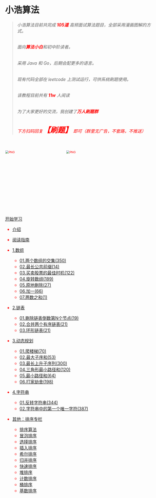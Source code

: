 # 小浩算法

> ###### 小浩算法目前共完成 <font color="red"><b>105道</b></font> 高频面试算法题目，全部采用漫画图解的方式。
>
> ###### 面向<font color="red"><b>算法小白</b></font>和初中阶读者。
>
> ###### 采用 Java 和 Go，后期会配更多的语言。
>
> ###### 现有代码全部在 leetcode 上测试运行，可供系统刷题使用。
>
> ###### 该教程目前共有 <font color="red"><b>11w</b></font> 人阅读
>
> ###### 为了大家更好的交流，我创建了<font color="red"><b>万人刷题群</b>
>
> ###### 下方扫码回复<font color="red" size="5"><b>【刷题】</b></font> 即可（群里无广告，不套路，不推送）
<br/>

<div id="main" style="width:400px; height:200px;">
<div id="left" style="float:left ; width:50%; height:100%;">
<img src="http://www.geekxh.com/source/avatar.jpeg" alt="PNG" style="zoom: 67%;" width=300/></div>
<div id="right" style="float:left ; width:50%; height:100%;">
<img src="http://localhost:4000/img/suggest.jpeg" alt="PNG" style="zoom: 67%;" width=300/> </div> 
</div>

[开始学习](http://www.geekxh.com) 

* [介绍](README.html)

* [阅读指南](c99/hello.html)

* [1.数组]()
    * [01.两个数组的交集(350)](http://www.geekxh.com/c0/001.html)
    * [02.最长公共前缀(14)](http://www.geekxh.com/c0/002.html)
    * [03.买卖股票的最佳时机(122)](http://www.geekxh.com/c0/003.html)
    * [04.旋转数组(189)](http://www.geekxh.com/c0/004.html)
    * [05.原地删除(27)](http://www.geekxh.com/c0/005.html)
    * [06.加一(66)](http://www.geekxh.com/c0/006.html)
    * [07.两数之和(1)](http://www.geekxh.com/c0/007.html)

* [2.链表]()
    * [01.删除链表倒数第N个节点(19)](http://www.geekxh.com/c1/101.html)
    * [02.合并两个有序链表(21)](http://www.geekxh.com/c1/102.html)
    * [03.环形链表(21)](http://www.geekxh.com/c1/103.html)
    
* [3.动态规划]()    
    * [01.爬楼梯(70)](http://www.geekxh.com/c2/201.html)
    * [02.最大子序和(53)](http://www.geekxh.com/c2/202.html)
    * [03.最长上升子序列(300)](http://www.geekxh.com/c2/203.html)
    * [04.三角形最小路径和(120)](http://www.geekxh.com/c2/204.html)
    * [05.最小路径和(64)](http://www.geekxh.com/c2/205.html)
    * [06.打家劫舍(198)](http://www.geekxh.com/c2/206.html)
    
* [4.字符串]()    
    * [01.反转字符串(344)](http://www.geekxh.com/c3/301.html)
    * [02.字符串中的第一个唯一字符(387)](http://www.geekxh.com/c3/302.html)

* [其他：排序专栏]()
   * [排序算法](http://www.geekxh.com/sort/0.readme.html)
   * [冒泡排序](http://www.geekxh.com/sort/1.bubbleSort.html)
   * [选择排序](http://www.geekxh.com/sort/2.selectionSort.html)
   * [插入排序](http://www.geekxh.com/sort/3.insertionSort.html)
   * [希尔排序](http://www.geekxh.com/sort/4.shellSort.html)
   * [归并排序](http://www.geekxh.com/sort/5.mergeSort.html)
   * [快速排序](http://www.geekxh.com/sort/6.quickSort.html)
   * [堆排序](http://www.geekxh.com/sort/7.heapSort.html)
   * [计数排序](http://www.geekxh.com/sort/8.countingSort.html)
   * [桶排序](http://www.geekxh.com/sort/9.bucketSort.html)
   * [基数排序](http://www.geekxh.com/sort/10.radixSort.html)
